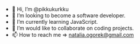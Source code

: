 - 👋 Hi, I’m @pikkukurkku
- 👀 I’m looking to become a software developer.
- 🌱 I’m currently learning JavaScript.
- 💞️ I’m would like to collaborate on coding projects.
- 📫 How to reach me => natalia.ogorek@gmail.com

<!---
pikkukurkku/pikkukurkku is a ✨ special ✨ repository because its `README.md` (this file) appears on your GitHub profile.
You can click the Preview link to take a look at your changes.
--->
